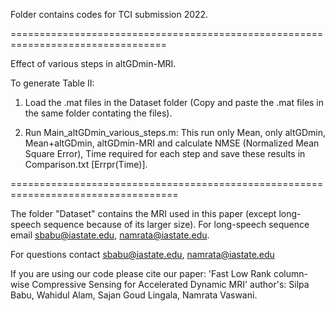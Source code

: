 Folder contains codes for TCI submission 2022. 


=================================================================================

Effect of various steps in altGDmin-MRI.

To generate Table II:

1. Load the .mat files in the Dataset folder (Copy and paste the .mat files in the same folder contating the files).

2.  Run Main_altGDmin_various_steps.m: This run only Mean, only altGDmin, Mean+altGDmin, altGDmin-MRI and calculate NMSE (Normalized Mean Square Error), Time required for each step and save these results in Comparison.txt [Errpr(Time)].


===================================================================================

The folder "Dataset" contains the MRI used in this paper (except long-speech sequence because of its larger size). For long-speech sequence email sbabu@iastate.edu, namrata@iastate.edu. 

For questions contact sbabu@iastate.edu, namrata@iastate.edu

If you are using our code please cite our paper: 'Fast Low Rank column-wise Compressive Sensing for Accelerated Dynamic MRI' author's: Silpa Babu, Wahidul Alam, Sajan Goud Lingala, Namrata Vaswani.


